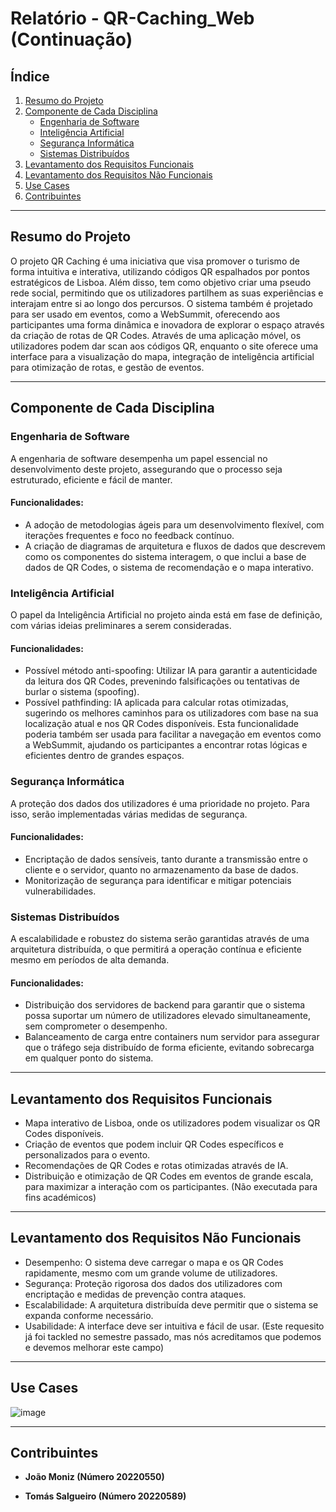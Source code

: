 # Relatório - QR-Caching_Web (Continuação)

## Índice
1. [Resumo do Projeto](#resumo-do-projeto)
2. [Componente de Cada Disciplina](#componente-de-cada-disciplina)
   - [Engenharia de Software](#engenharia-de-software)
   - [Inteligência Artificial](#inteligência-artificial)
   - [Segurança Informática](#segurança-informática)
   - [Sistemas Distribuídos](#sistemas-distribuídos)
3. [Levantamento dos Requisitos Funcionais](#levantamento-dos-requisitos-funcionais)
4. [Levantamento dos Requisitos Não Funcionais](#levantamento-dos-requisitos-não-funcionais)
5. [Use Cases](#use-cases)
6. [Contribuintes](#contribuintes)

---

## Resumo do Projeto

O projeto QR Caching é uma iniciativa que visa promover o turismo de forma intuitiva e interativa, utilizando códigos QR espalhados por pontos estratégicos de Lisboa. Além disso, tem como objetivo criar uma pseudo rede social, permitindo que os utilizadores partilhem as suas experiências e interajam entre si ao longo dos percursos. O sistema também é projetado para ser usado em eventos, como a WebSummit, oferecendo aos participantes uma forma dinâmica e inovadora de explorar o espaço através da criação de rotas de QR Codes. Através de uma aplicação móvel, os utilizadores podem dar scan aos códigos QR, enquanto o site oferece uma interface para a visualização do mapa, integração de inteligência artificial para otimização de rotas, e gestão de eventos.

---

## Componente de Cada Disciplina

### Engenharia de Software

A engenharia de software desempenha um papel essencial no desenvolvimento deste projeto, assegurando que o processo seja estruturado, eficiente e fácil de manter.

#### Funcionalidades:
- A adoção de metodologias ágeis para um desenvolvimento flexível, com iterações frequentes e foco no feedback contínuo.
- A criação de diagramas de arquitetura e fluxos de dados que descrevem como os componentes do sistema interagem, o que inclui a base de dados de QR Codes, o sistema de recomendação e o mapa interativo.

### Inteligência Artificial

O papel da Inteligência Artificial no projeto ainda está em fase de definição, com várias ideias preliminares a serem consideradas.

#### Funcionalidades:
- Possível método anti-spoofing: Utilizar IA para garantir a autenticidade da leitura dos QR Codes, prevenindo falsificações ou tentativas de burlar o sistema (spoofing).
- Possível pathfinding: IA aplicada para calcular rotas otimizadas, sugerindo os melhores caminhos para os utilizadores com base na sua localização atual e nos QR Codes disponíveis. Esta funcionalidade poderia também ser usada para facilitar a navegação em eventos como a WebSummit, ajudando os participantes a encontrar rotas lógicas e eficientes dentro de grandes espaços.

### Segurança Informática

A proteção dos dados dos utilizadores é uma prioridade no projeto. Para isso, serão implementadas várias medidas de segurança.

#### Funcionalidades:
- Encriptação de dados sensíveis, tanto durante a transmissão entre o cliente e o servidor, quanto no armazenamento da base de dados.
- Monitorização de segurança para identificar e mitigar potenciais vulnerabilidades.

### Sistemas Distribuídos

A escalabilidade e robustez do sistema serão garantidas através de uma arquitetura distribuída, o que permitirá a operação contínua e eficiente mesmo em períodos de alta demanda.

#### Funcionalidades:
- Distribuição dos servidores de backend para garantir que o sistema possa suportar um número de utilizadores elevado simultaneamente, sem comprometer o desempenho.
- Balanceamento de carga entre containers num servidor para assegurar que o tráfego seja distribuído de forma eficiente, evitando sobrecarga em qualquer ponto do sistema.

---

## Levantamento dos Requisitos Funcionais

- Mapa interativo de Lisboa, onde os utilizadores podem visualizar os QR Codes disponíveis.
- Criação de eventos que podem incluir QR Codes específicos e personalizados para o evento.
- Recomendações de QR Codes e rotas otimizadas através de IA.
- Distribuição e otimização de QR Codes em eventos de grande escala, para maximizar a interação com os participantes. (Não executada para fins académicos)

---

## Levantamento dos Requisitos Não Funcionais

- Desempenho: O sistema deve carregar o mapa e os QR Codes rapidamente, mesmo com um grande volume de utilizadores.
- Segurança: Proteção rigorosa dos dados dos utilizadores com encriptação e medidas de prevenção contra ataques.
- Escalabilidade: A arquitetura distribuída deve permitir que o sistema se expanda conforme necessário.
- Usabilidade: A interface deve ser intuitiva e fácil de usar. (Este requesito já foi tackled no semestre passado, mas nós acreditamos que podemos e devemos melhorar este campo)

---

## Use Cases

![image](https://github.com/user-attachments/assets/d6501131-a8a8-426a-821a-c0a42d904a64)

---

## Contribuintes

- **João Moniz (Número 20220550)**
  
- **Tomás Salgueiro (Número 20220589)**
  
